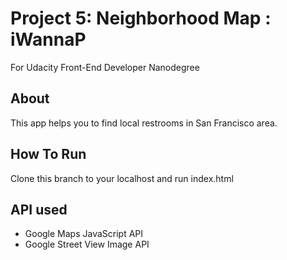 # Project 5: Neighborhood Map : iWannaP
For Udacity Front-End Developer Nanodegree

## About
This app helps you to find local restrooms in San Francisco area.

## How To Run
Clone this branch to your localhost and run index.html

## API used
* Google Maps JavaScript API
* Google Street View Image API


